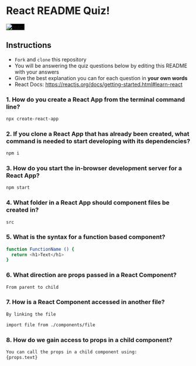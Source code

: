 # React README Quiz!

<div>
  <img alt="react" style="background-color: black" src="https://betabeers.com/static/uploads/blog/20170420_React_logo_wordmark.png" />
</div>

## Instructions

- `Fork` and `clone` this repository
- You will be answering the quiz questions below by editing this README with your answers
- Give the best explanation you can for each question in **your own words**
- React Docs: https://reactjs.org/docs/getting-started.html#learn-react

### 1. How do you create a React App from the terminal command line?

```sh
npx create-react-app
```

### 2. If you clone a React App that has already been created, what command is needed to start developing with its dependencies?

```sh
npm i
```

### 3. How do you start the in-browser development server for a React App?

```sh
npm start
```

### 4. What folder in a React App should component files be created in?

```sh
src
```

### 5. What is the syntax for a function based component?

```sh
function FunctionName () {
  return <h1>Text</h1>
}
```

### 6. What direction are props passed in a React Component?

```sh
From parent to child 
```

### 7. How is a React Component accessed in another file?

```sh
By linking the file 

import file from ./components/file
```

### 8. How do we gain access to props in a child component?

```sh
You can call the props in a child component using:
{props.text}
```
